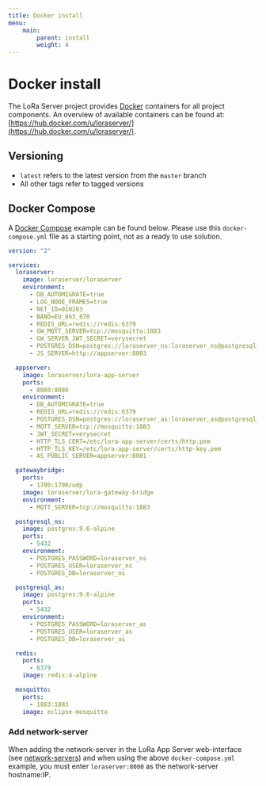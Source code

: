 ```yaml
---
title: Docker install
menu:
    main:
        parent: install
        weight: 4
---
```


# Docker install

The LoRa Server project provides [Docker](https://www.docker.com) containers
for all project components. An overview of available containers can be found
at: [https://hub.docker.com/u/loraserver/](https://hub.docker.com/u/loraserver/).

## Versioning

* `latest` refers to the latest version from the `master` branch
* All other tags refer to tagged versions

## Docker Compose

A [Docker Compose](https://docs.docker.com/compose/) example can be found
below. Please use this `docker-compose.yml` file as a starting point, not
as a ready to use solution.

```yaml
version: "2"

services:
  loraserver:
    image: loraserver/loraserver
    environment:
      - DB_AUTOMIGRATE=true
      - LOG_NODE_FRAMES=true
      - NET_ID=010203
      - BAND=EU_863_870
      - REDIS_URL=redis://redis:6379
      - GW_MQTT_SERVER=tcp://mosquitto:1883
      - GW_SERVER_JWT_SECRET=verysecret
      - POSTGRES_DSN=postgres://loraserver_ns:loraserver_ns@postgresql_ns/loraserver_ns?sslmode=disable
      - JS_SERVER=http://appserver:8003

  appserver:
    image: loraserver/lora-app-server
    ports:
      - 8080:8080
    environment:
      - DB_AUTOMIGRATE=true
      - REDIS_URL=redis://redis:6379
      - POSTGRES_DSN=postgres://loraserver_as:loraserver_as@postgresql_as/loraserver_as?sslmode=disable
      - MQTT_SERVER=tcp://mosquitto:1883
      - JWT_SECRET=verysecret
      - HTTP_TLS_CERT=/etc/lora-app-server/certs/http.pem
      - HTTP_TLS_KEY=/etc/lora-app-server/certs/http-key.pem
      - AS_PUBLIC_SERVER=appserver:8001

  gatewaybridge:
    ports:
      - 1700:1700/udp
    image: loraserver/lora-gateway-bridge
    environment:
      - MQTT_SERVER=tcp://mosquitto:1883

  postgresql_ns:
    image: postgres:9.6-alpine
    ports:
      - 5432
    environment:
      - POSTGRES_PASSWORD=loraserver_ns
      - POSTGRES_USER=loraserver_ns
      - POSTGRES_DB=loraserver_ns

  postgresql_as:
    image: postgres:9.6-alpine
    ports:
      - 5432
    environment:
      - POSTGRES_PASSWORD=loraserver_as
      - POSTGRES_USER=loraserver_as
      - POSTGRES_DB=loraserver_as

  redis:
    ports:
      - 6379
    image: redis:4-alpine

  mosquitto:
    ports:
      - 1883:1883
    image: eclipse-mosquitto
```

### Add network-server

When adding the network-server in the LoRa App Server web-interface
(see [network-servers](https://docs.loraserver.io/lora-app-server/use/network-servers/))
and when using the above `docker-compose.yml` example, you must enter
`loraserver:8000` as the network-server hostname:IP.
